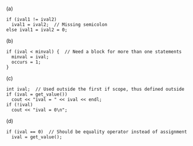(a)

    if (ival1 != ival2)
      ival1 = ival2;  // Missing semicolon
    else ival1 = ival2 = 0;

(b)

    if (ival < minval) {  // Need a block for more than one statements
      minval = ival;
      occurs = 1;
    }

(c)

    int ival;  // Used outside the first if scope, thus defined outside
    if (ival = get_value())
      cout << "ival = " << ival << endl;
    if (!ival)
      cout << "ival = 0\n";

(d)

    if (ival == 0)  // Should be equality operator instead of assignment
      ival = get_value();

